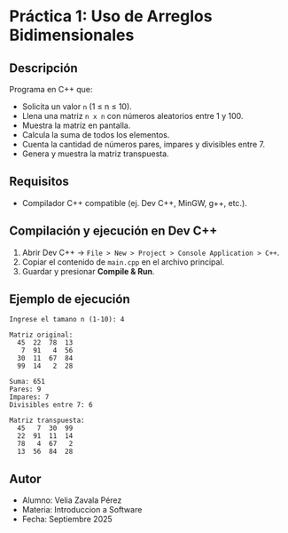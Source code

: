 # Práctica 1: Uso de Arreglos Bidimensionales

## Descripción
Programa en C++ que:
- Solicita un valor `n` (1 ≤ n ≤ 10).
- Llena una matriz `n x n` con números aleatorios entre 1 y 100.
- Muestra la matriz en pantalla.
- Calcula la suma de todos los elementos.
- Cuenta la cantidad de números pares, impares y divisibles entre 7.
- Genera y muestra la matriz transpuesta.

## Requisitos
- Compilador C++ compatible (ej. Dev C++, MinGW, g++, etc.).

## Compilación y ejecución en Dev C++
1. Abrir Dev C++ → `File > New > Project > Console Application > C++`.
2. Copiar el contenido de `main.cpp` en el archivo principal.
3. Guardar y presionar **Compile & Run**.

## Ejemplo de ejecución
```
Ingrese el tamano n (1-10): 4

Matriz original:
  45  22  78  13
   7  91   4  56
  30  11  67  84
  99  14   2  28

Suma: 651
Pares: 9
Impares: 7
Divisibles entre 7: 6

Matriz transpuesta:
  45   7  30  99
  22  91  11  14
  78   4  67   2
  13  56  84  28
```

## Autor
- Alumno: Velia Zavala Pérez
- Materia: Introduccion a Software
- Fecha: Septiembre 2025
